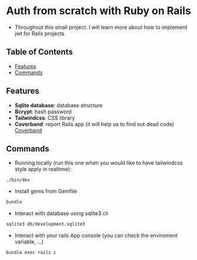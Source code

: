 # Auth from scratch with Ruby on Rails

- Throughout this small project. I will learn more about how to implement jwt for Rails projects

## Table of Contents

- [Features](#features)
- [Commands](#commands)

## Features

- **Sqlite database**: database structure
- **Bcrypt**: hash password
- **Tailwindcss**: CSS library
- **Coverband**: report Rails app (it will help us to find out dead code) [Coverband](https://github.com/danmayer/coverband)

## Commands

- Running locally (run this one when you would like to have tailwindcss style apply in realtime):

```bash
./bin/dev
```

- Install gems from Gemfile

```bash
bundle
```

- Interact with database using sqlite3 cli

```bash
sqlite3 db/development.sqlite3
```

- Interact with your rails App console (you can check the enviroment variable, ...)

```bash
bundle exec rails c
```
